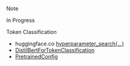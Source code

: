 <br>

> [!NOTE]
> In Progress

Token Classification

* huggingface.co [hyperparameter_search(...)](https://huggingface.co/docs/transformers/hpo_train)
* [DistilBertForTokenClassification](https://huggingface.co/docs/transformers/model_doc/distilbert#transformers.DistilBertForTokenClassification)
* [PretrainedConfig](https://huggingface.co/docs/transformers/v4.44.2/en/main_classes/configuration#transformers.PretrainedConfig)

<br>
<br>

<br>
<br>

<br>
<br>

<br>
<br>

